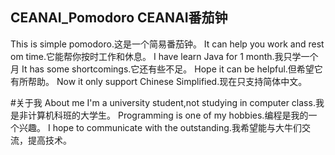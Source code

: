 ## CEANAI_Pomodoro CEANAI番茄钟

This is simple pomodoro.这是一个简易番茄钟。
It can help you work and rest om time.它能帮你按时工作和休息。
I have learn Java for 1 month.我只学一个月
It has some shortcomings.它还有些不足。
Hope it can be helpful.但希望它有所帮助。
Now it only support Chinese Simplified.现在只支持简体中文。

#关于我 About me
I'm a university student,not studying in computer class.我是非计算机科班的大学生。
Programming is one of my hobbies.编程是我的一个兴趣。
I hope to communicate with the outstanding.我希望能与大牛们交流，提高技术。
